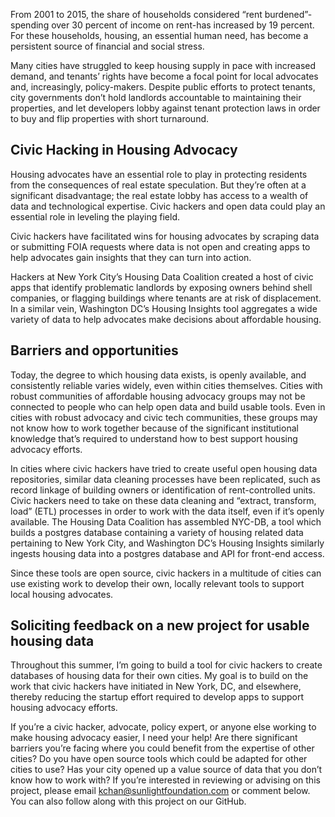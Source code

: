 
From 2001 to 2015, the share of households considered “rent burdened”- spending over 30 percent of income on rent-has increased by 19 percent. For these households, housing, an essential human need, has become a persistent source of financial and social stress. 

Many cities have struggled to keep housing supply in pace with increased demand, and tenants’ rights have become a focal point for local advocates and, increasingly, policy-makers. Despite public efforts to protect tenants, city governments don’t hold landlords accountable to maintaining their properties, and let developers lobby against tenant protection laws in order to buy and flip properties with short turnaround.

## Civic Hacking in Housing Advocacy

Housing advocates have an essential role to play in protecting residents from the consequences of real estate speculation. But they’re often at a significant disadvantage; the real estate lobby has access to a wealth of data and technological expertise. Civic hackers and open data could play an essential role in leveling the playing field.

Civic hackers have facilitated wins for housing advocates by scraping data or submitting FOIA requests where data is not open and creating apps to help advocates gain insights that they can turn into action. 

Hackers at New York City’s Housing Data Coalition created a host of civic apps that identify problematic landlords by exposing owners behind shell companies, or flagging buildings where tenants are at risk of displacement. In a similar vein, Washington DC’s Housing Insights tool aggregates a wide variety of data to help advocates make decisions about affordable housing.

## Barriers and opportunities

Today, the degree to which housing data exists, is openly available, and consistently reliable varies widely, even within cities themselves. Cities with robust communities of affordable housing advocacy groups may not be connected to people who can help open data and build usable tools. Even in cities with robust advocacy and civic tech communities, these groups may not know how to work together because of the significant institutional knowledge that’s required to understand how to best support housing advocacy efforts.

In cities where civic hackers have tried to create useful open housing data repositories, similar data cleaning processes have been replicated, such as record linkage of building owners or identification of rent-controlled units. Civic hackers need to take on these data cleaning and “extract, transform, load” (ETL) processes in order to work with the data itself, even if it’s openly available. The Housing Data Coalition has assembled NYC-DB, a tool which builds a postgres database containing a variety of housing related data pertaining to New York City, and Washington DC’s Housing Insights similarly ingests housing data into a postgres database and API for front-end access. 

Since these tools are open source, civic hackers in a multitude of cities can use existing work to develop their own, locally relevant tools to support local housing advocates. 

## Soliciting feedback on a new project for usable housing data

Throughout this summer, I’m going to build a tool for civic hackers to create databases of housing data for their own cities. My goal is to build on the work that civic hackers have initiated in New York, DC, and elsewhere, thereby reducing the startup effort required to develop apps to support housing advocacy efforts.

If you’re a civic hacker, advocate, policy expert, or anyone else working to make housing advocacy easier, I need your help! Are there significant barriers you’re facing where you could benefit from the expertise of other cities? Do you have open source tools which could be adapted for other cities to use? Has your city opened up a value source of data that you don’t know how to work with? If you’re interested in reviewing or advising on this project, please email kchan@sunlightfoundation.com or comment below. You can also follow along with this project on our GitHub.

